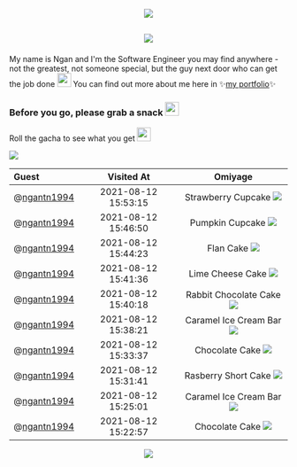 <p align="center"><img src="https://ntuyetngan.com/public/github/readme-top.png">

## <p align="center"><img src="https://ntuyetngan.com/public/github/readme-hello.png" align="center">

My name is Ngan and I'm the Software Engineer you may find anywhere - not the greatest, not someone special, but the guy next door who can get the job done <img src="https://emojis.slackmojis.com/emojis/images/1597609912/10174/wfh_parrot.gif" width="25px">
You can find out more about me here in ✨<a href="https://ntuyetngan.com/" target="_blank">my portfolio</a>✨

### Before you go, please grab a snack <img src="https://emojis.slackmojis.com/emojis/images/1613285697/12806/meow_attention.png" width="25px">
Roll the gacha to see what you get <img src="https://emojis.slackmojis.com/emojis/images/1471119458/989/parrot_dad.gif" width="25px">

<a href="https://github.com/ngantn1994/ngantn1994/issues/new?title=roll&template=feature_request.md"><img src="https://ntuyetngan.com/public/github/readme-gacha.gif"></a>

| Guest | Visited At | Omiyage |
| :--- | :---: | :---: |
| @<a href="https://github.com/ngantn1994">ngantn1994</a> | 2021-08-12 15:53:15 | Strawberry Cupcake <img src="https://ntuyetngan.com/public/github/omiyage/0/32/11.png"> |
| @<a href="https://github.com/ngantn1994">ngantn1994</a> | 2021-08-12 15:46:50 | Pumpkin Cupcake <img src="https://ntuyetngan.com/public/github/omiyage/0/32/10.png"> |
| @<a href="https://github.com/ngantn1994">ngantn1994</a> | 2021-08-12 15:44:23 | Flan Cake <img src="https://ntuyetngan.com/public/github/omiyage/0/32/22.png"> |
| @<a href="https://github.com/ngantn1994">ngantn1994</a> | 2021-08-12 15:41:36 | Lime Cheese Cake <img src="https://ntuyetngan.com/public/github/omiyage/0/32/16.png"> |
| @<a href="https://github.com/ngantn1994">ngantn1994</a> | 2021-08-12 15:40:18 | Rabbit Chocolate Cake <img src="https://ntuyetngan.com/public/github/omiyage/0/32/2.png"> |
| @<a href="https://github.com/ngantn1994">ngantn1994</a> | 2021-08-12 15:38:21 | Caramel Ice Cream Bar <img src="https://ntuyetngan.com/public/github/omiyage/0/32/13.png"> |
| @<a href="https://github.com/ngantn1994">ngantn1994</a> | 2021-08-12 15:33:37 | Chocolate Cake <img src="https://ntuyetngan.com/public/github/omiyage/0/32/17.png"> |
| @<a href="https://github.com/ngantn1994">ngantn1994</a> | 2021-08-12 15:31:41 | Rasberry Short Cake <img src="https://ntuyetngan.com/public/github/omiyage/0/32/29.png"> |
| @<a href="https://github.com/ngantn1994">ngantn1994</a> | 2021-08-12 15:25:01 | Caramel Ice Cream Bar <img src="https://ntuyetngan.com/public/github/omiyage/0/32/13.png"> |
| @<a href="https://github.com/ngantn1994">ngantn1994</a> | 2021-08-12 15:22:57 | Chocolate Cake <img src="https://ntuyetngan.com/public/github/omiyage/0/32/17.png"> |
<p align="center"><img src="https://ntuyetngan.com/public/github/readme-bottom.png">